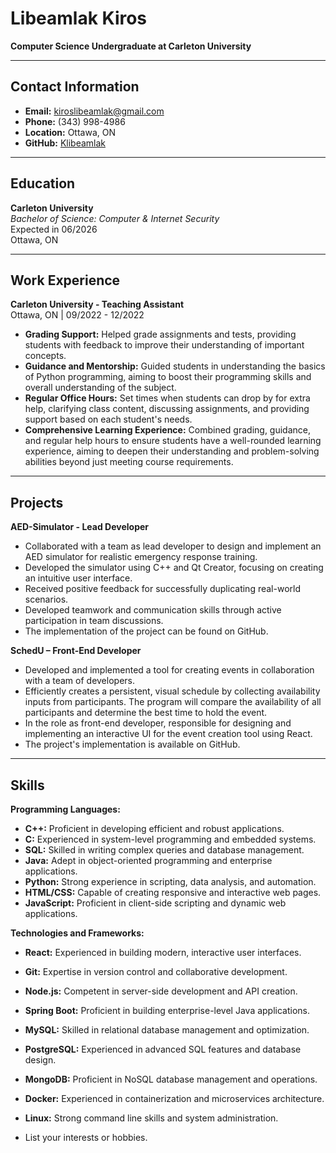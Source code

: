 # Libeamlak Kiros

**Computer Science Undergraduate at Carleton University**

---

## Contact Information

- **Email:** kiroslibeamlak@gmail.com
- **Phone:** (343) 998-4986
- **Location:** Ottawa, ON
- **GitHub:** [Klibeamlak](https://github.com/Klibeamlak)

---

## Education

**Carleton University**  
_Bachelor of Science: Computer & Internet Security_  
Expected in 06/2026  
Ottawa, ON

---

## Work Experience

**Carleton University - Teaching Assistant**  
Ottawa, ON | 09/2022 - 12/2022

- **Grading Support:** Helped grade assignments and tests, providing students with feedback to improve their understanding of important concepts.
- **Guidance and Mentorship:** Guided students in understanding the basics of Python programming, aiming to boost their programming skills and overall understanding of the subject.
- **Regular Office Hours:** Set times when students can drop by for extra help, clarifying class content, discussing assignments, and providing support based on each student's needs.
- **Comprehensive Learning Experience:** Combined grading, guidance, and regular help hours to ensure students have a well-rounded learning experience, aiming to deepen their understanding and problem-solving abilities beyond just meeting course requirements.

---

## Projects

**AED-Simulator - Lead Developer**

- Collaborated with a team as lead developer to design and implement an AED simulator for realistic emergency response training.
- Developed the simulator using C++ and Qt Creator, focusing on creating an intuitive user interface.
- Received positive feedback for successfully duplicating real-world scenarios.
- Developed teamwork and communication skills through active participation in team discussions.
- The implementation of the project can be found on GitHub.

**SchedU – Front-End Developer**

- Developed and implemented a tool for creating events in collaboration with a team of developers.
- Efficiently creates a persistent, visual schedule by collecting availability inputs from participants. The program will compare the availability of all participants and determine the best time to hold the event.
- In the role as front-end developer, responsible for designing and implementing an interactive UI for the event creation tool using React.
- The project's implementation is available on GitHub.

---

## Skills

**Programming Languages:**

- **C++:** Proficient in developing efficient and robust applications.
- **C:** Experienced in system-level programming and embedded systems.
- **SQL:** Skilled in writing complex queries and database management.
- **Java:** Adept in object-oriented programming and enterprise applications.
- **Python:** Strong experience in scripting, data analysis, and automation.
- **HTML/CSS:** Capable of creating responsive and interactive web pages.
- **JavaScript:** Proficient in client-side scripting and dynamic web applications.

**Technologies and Frameworks:**

- **React:** Experienced in building modern, interactive user interfaces.
- **Git:** Expertise in version control and collaborative development.
- **Node.js:** Competent in server-side development and API creation.
- **Spring Boot:** Proficient in building enterprise-level Java applications.
- **MySQL:** Skilled in relational database management and optimization.
- **PostgreSQL:** Experienced in advanced SQL features and database design.
- **MongoDB:** Proficient in NoSQL database management and operations.
- **Docker:** Experienced in containerization and microservices architecture.
- **Linux:** Strong command line skills and system administration.

- List your interests or hobbies.
